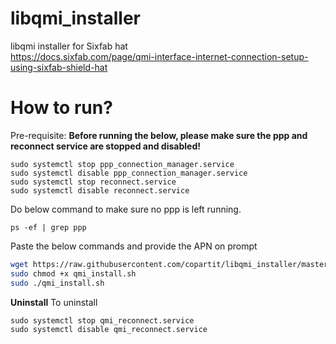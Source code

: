 # libqmi_installer
libqmi installer for Sixfab hat <br />
https://docs.sixfab.com/page/qmi-interface-internet-connection-setup-using-sixfab-shield-hat


# How to run?

Pre-requisite:
**Before running the below, please make sure the ppp and reconnect service are stopped and disabled!**
```
sudo systemctl stop ppp_connection_manager.service
sudo systemctl disable ppp_connection_manager.service
sudo systemctl stop reconnect.service
sudo systemctl disable reconnect.service
```

Do below command to make sure no ppp is left running.
```
ps -ef | grep ppp
```

Paste the below commands and provide the APN on prompt
``` bash
wget https://raw.githubusercontent.com/copartit/libqmi_installer/master/qmi_install.sh 
sudo chmod +x qmi_install.sh
sudo ./qmi_install.sh
```


**Uninstall**
To uninstall
```
sudo systemctl stop qmi_reconnect.service
sudo systemctl disable qmi_reconnect.service
```
